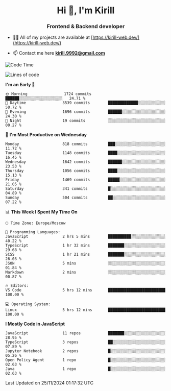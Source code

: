 <h1 align="center">Hi 👋, I'm Kirill</h1>
<h3 align="center">Frontend & Backend developer</h3>

- 👨‍💻 All of my projects are available at [https://kirill-web.dev/](https://kirill-web.dev/)

- 📫 Contact me here **kirill.9992@gmail.com**











<!--START_SECTION:waka-->
![Code Time](http://img.shields.io/badge/Code%20Time-2%2C043%20hrs%2035%20mins-blue)

![Lines of code](https://img.shields.io/badge/From%20Hello%20World%20I%27ve%20Written-4.9%20million%20lines%20of%20code-blue)

**I'm an Early 🐤** 

```text
🌞 Morning                1724 commits        ██████░░░░░░░░░░░░░░░░░░░   24.71 % 
🌆 Daytime                3539 commits        █████████████░░░░░░░░░░░░   50.72 % 
🌃 Evening                1696 commits        ██████░░░░░░░░░░░░░░░░░░░   24.30 % 
🌙 Night                  19 commits          ░░░░░░░░░░░░░░░░░░░░░░░░░   00.27 % 
```
📅 **I'm Most Productive on Wednesday** 

```text
Monday                   818 commits         ███░░░░░░░░░░░░░░░░░░░░░░   11.72 % 
Tuesday                  1148 commits        ████░░░░░░░░░░░░░░░░░░░░░   16.45 % 
Wednesday                1642 commits        ██████░░░░░░░░░░░░░░░░░░░   23.53 % 
Thursday                 1056 commits        ████░░░░░░░░░░░░░░░░░░░░░   15.13 % 
Friday                   1469 commits        █████░░░░░░░░░░░░░░░░░░░░   21.05 % 
Saturday                 341 commits         █░░░░░░░░░░░░░░░░░░░░░░░░   04.89 % 
Sunday                   504 commits         ██░░░░░░░░░░░░░░░░░░░░░░░   07.22 % 
```


📊 **This Week I Spent My Time On** 

```text
🕑︎ Time Zone: Europe/Moscow

💬 Programming Languages: 
JavaScript               2 hrs 5 mins        ██████████░░░░░░░░░░░░░░░   40.22 % 
TypeScript               1 hr 32 mins        ███████░░░░░░░░░░░░░░░░░░   29.68 % 
SCSS                     1 hr 21 mins        ███████░░░░░░░░░░░░░░░░░░   26.03 % 
JSON                     5 mins              ░░░░░░░░░░░░░░░░░░░░░░░░░   01.84 % 
Markdown                 2 mins              ░░░░░░░░░░░░░░░░░░░░░░░░░   00.87 % 

🔥 Editors: 
VS Code                  5 hrs 12 mins       █████████████████████████   100.00 % 

💻 Operating System: 
Linux                    5 hrs 12 mins       █████████████████████████   100.00 % 
```

**I Mostly Code in JavaScript** 

```text
JavaScript               11 repos            ███████░░░░░░░░░░░░░░░░░░   28.95 % 
TypeScript               3 repos             ██░░░░░░░░░░░░░░░░░░░░░░░   07.89 % 
Jupyter Notebook         2 repos             █░░░░░░░░░░░░░░░░░░░░░░░░   05.26 % 
Open Policy Agent        1 repo              █░░░░░░░░░░░░░░░░░░░░░░░░   02.63 % 
Java                     1 repo              █░░░░░░░░░░░░░░░░░░░░░░░░   02.63 % 
```




 Last Updated on 25/11/2024 01:17:32 UTC
<!--END_SECTION:waka-->
